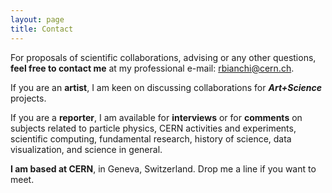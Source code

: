 ```yaml
---
layout: page
title: Contact
---
```


For proposals of scientific collaborations, advising or any  other questions, **feel free to contact me** at my professional e-mail: [rbianchi@cern.ch](mailto:rbianchi@cern.ch).

If you are an **artist**, I am keen on discussing collaborations for **_Art+Science_** projects.

If you are a **reporter**, I am available for **interviews** or for **comments** on subjects related to particle physics, CERN activities and experiments, scientific computing, fundamental research, history of science, data visualization, and science in general.

**I am based at CERN**, in Geneva, Switzerland. Drop me a line if you want to meet.
